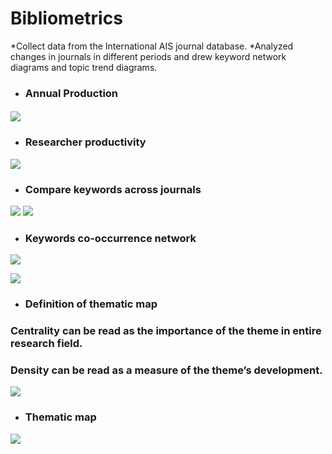 # Bibliometrics
*Collect data from the International AIS journal database.
*Analyzed changes in journals in different periods and drew keyword network diagrams and topic trend diagrams.


* ### Annual Production
#### 
 ![](https://i.imgur.com/3UgRPG3.png)
* ### Researcher productivity 
 ![](https://i.imgur.com/ttnFUVI.png)
* ### Compare keywords across journals
 ![](https://i.imgur.com/DC1DawD.png)
 ![](https://i.imgur.com/xgrMVdC.png)
* ### Keywords co-occurrence network
 ![](https://i.imgur.com/4Jg9sLw.png)
 
 ![](https://i.imgur.com/yexOdFx.png)
 
* ### Definition of thematic map
### Centrality can be read as the importance of the theme in entire research field.
### Density can be read as a measure of the theme’s development.
 ![](https://i.imgur.com/do9J1xJ.png)
* ### Thematic map
 ![](https://i.imgur.com/IJltAIR.png)
